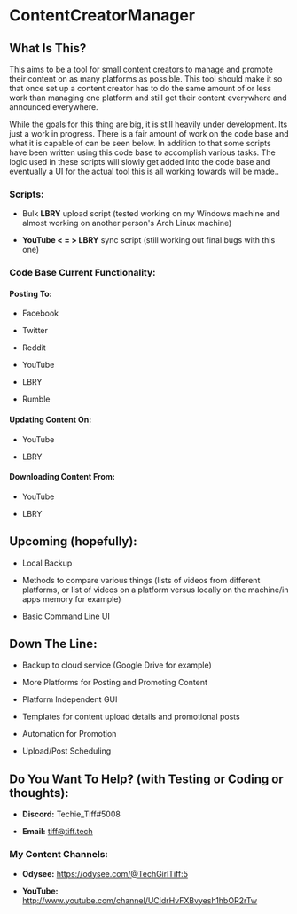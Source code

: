 # ContentCreatorManager

## What Is This?

This aims to be a tool for small content creators to manage and promote their content on as many platforms as possible.  This tool should make it so that once set up a content creator has to do the same amount of or less work than managing one platform and still get their content everywhere and announced everywhere.

While the goals for this thing are big, it is still heavily under development.  Its just a work in progress.  There is a fair amount of work on the code base and what it is capable of can be seen below.  In addition to that some scripts have been written using this code base to accomplish various tasks.  The logic used in these scripts will slowly get added into the code base and eventually a UI for the actual tool this is all working towards will be made..

### Scripts:

- Bulk **LBRY** upload script (tested working on my Windows machine and almost working on another person's Arch Linux machine)

- **YouTube < = > LBRY** sync script (still working out final bugs with this one)

### Code Base Current Functionality:

#### Posting To:

- Facebook

- Twitter

- Reddit

- YouTube

- LBRY

- Rumble

#### Updating Content On:

- YouTube

- LBRY

#### Downloading Content From:

- YouTube

- LBRY

## Upcoming (hopefully):

- Local Backup

- Methods to compare various things (lists of videos from different platforms, or list of videos on a platform versus locally on the machine/in apps memory for example)

- Basic Command Line UI

## Down The Line:

- Backup to cloud service (Google Drive for example)

- More Platforms for Posting and Promoting Content

- Platform Independent GUI

- Templates for content upload details and promotional posts

- Automation for Promotion

- Upload/Post Scheduling

## Do You Want To Help? (with Testing or Coding or thoughts):

 - **Discord:** Techie_Tiff#5008

 - **Email:** tiff@tiff.tech

### My Content Channels:

 - **Odysee:** https://odysee.com/@TechGirlTiff:5

 - **YouTube:** http://www.youtube.com/channel/UCidrHvFXBvyesh1hbOR2rTw

